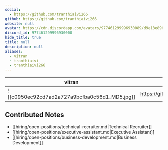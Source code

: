 ```yaml
---
social: 
  - https://github.com/tranthiaivi266
github: https://github.com/tranthiaivi266
website: null
avatar: https://cdn.discordapp.com/avatars/977461299996930089/d9e13e896c0fc626b062e492eaaf9ce3
discord_id: 977461299996930000
hide_title: true
title: null
description: null
aliases: 
  - vitran
  - tranthiaivi
  - tranthiaivi266
---
```

<div class="profile"/>

| vitran                                                                                                     | contact                           |
| ---------------------------------------------------------------------------------------------------------- | --------------------------------- |
| ![[c0950ec92cd7ad2a727a9bcfba0c56d1_MD5.jpg]]| https://github.com/tranthiaivi266 |

## Contributed Notes

- [[hiring/open-positions/technical-recruiter.md|Technical Recruiter]]
- [[hiring/open-positions/executive-assistant.md|Executive Assistant]]
- [[hiring/open-positions/business-development.md|Business Development]]